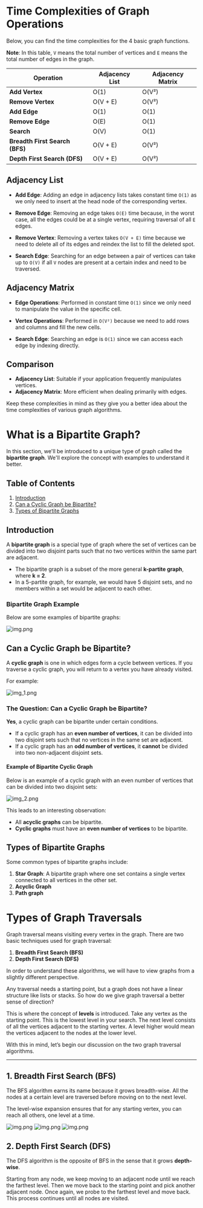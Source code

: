 # Time Complexities of Graph Operations

Below, you can find the time complexities for the 4 basic graph functions.

**Note**: In this table, `V` means the total number of vertices and `E` means the total number of edges in the graph.

| Operation                | Adjacency List | Adjacency Matrix |
|--------------------------|----------------|------------------|
| **Add Vertex**            | O(1)           | O(V²)            |
| **Remove Vertex**         | O(V + E)       | O(V²)            |
| **Add Edge**              | O(1)           | O(1)             |
| **Remove Edge**           | O(E)           | O(1)             |
| **Search**                | O(V)           | O(1)             |
| **Breadth First Search (BFS)** | O(V + E) | O(V²)            |
| **Depth First Search (DFS)**  | O(V + E) | O(V²)            |

## Adjacency List

- **Add Edge**: Adding an edge in adjacency lists takes constant time `O(1)` as we only need to insert at the head node of the corresponding vertex.
  
- **Remove Edge**: Removing an edge takes `O(E)` time because, in the worst case, all the edges could be at a single vertex, requiring traversal of all `E` edges.

- **Remove Vertex**: Removing a vertex takes `O(V + E)` time because we need to delete all of its edges and reindex the list to fill the deleted spot.

- **Search Edge**: Searching for an edge between a pair of vertices can take up to `O(V)` if all `V` nodes are present at a certain index and need to be traversed.

## Adjacency Matrix

- **Edge Operations**: Performed in constant time `O(1)` since we only need to manipulate the value in the specific cell.
  
- **Vertex Operations**: Performed in `O(V²)` because we need to add rows and columns and fill the new cells.

- **Search Edge**: Searching an edge is `O(1)` since we can access each edge by indexing directly.

## Comparison

- **Adjacency List**: Suitable if your application frequently manipulates vertices.
- **Adjacency Matrix**: More efficient when dealing primarily with edges.

Keep these complexities in mind as they give you a better idea about the time complexities of various graph algorithms.

 # What is a Bipartite Graph?

In this section, we'll be introduced to a unique type of graph called the **bipartite graph**. We'll explore the concept with examples to understand it better.

## Table of Contents
1. [Introduction](#introduction)
2. [Can a Cyclic Graph be Bipartite?](#can-a-cyclic-graph-be-bipartite)
3. [Types of Bipartite Graphs](#types-of-bipartite-graphs)

## Introduction

A **bipartite graph** is a special type of graph where the set of vertices can be divided into two disjoint parts such that no two vertices within the same part are adjacent. 

- The bipartite graph is a subset of the more general **k-partite graph**, where **k = 2**. 
- In a 5-partite graph, for example, we would have 5 disjoint sets, and no members within a set would be adjacent to each other.

### Bipartite Graph Example

Below are some examples of bipartite graphs:

![img.png](images/img.png)

## Can a Cyclic Graph be Bipartite?

A **cyclic graph** is one in which edges form a cycle between vertices. If you traverse a cyclic graph, you will return to a vertex you have already visited.

For example:

![img_1.png](images/img_1.png)

### The Question: Can a Cyclic Graph be Bipartite?

**Yes**, a cyclic graph can be bipartite under certain conditions.

- If a cyclic graph has an **even number of vertices**, it can be divided into two disjoint sets such that no vertices in the same set are adjacent.
- If a cyclic graph has an **odd number of vertices**, it **cannot** be divided into two non-adjacent disjoint sets.

#### Example of Bipartite Cyclic Graph

Below is an example of a cyclic graph with an even number of vertices that can be divided into two disjoint sets:


![img_2.png](images/img_2.png)

This leads to an interesting observation:

- All **acyclic graphs** can be bipartite.
- **Cyclic graphs** must have an **even number of vertices** to be bipartite.

## Types of Bipartite Graphs

Some common types of bipartite graphs include:

1. **Star Graph**: A bipartite graph where one set contains a single vertex connected to all vertices in the other set.
2. **Acyclic Graph**
3. **Path graph**

# Types of Graph Traversals

Graph traversal means visiting every vertex in the graph. There are two basic techniques used for graph traversal:

1. **Breadth First Search (BFS)**
2. **Depth First Search (DFS)**

In order to understand these algorithms, we will have to view graphs from a slightly different perspective.

Any traversal needs a starting point, but a graph does not have a linear structure like lists or stacks. So how do we give graph traversal a better sense of direction?

This is where the concept of **levels** is introduced. Take any vertex as the starting point. This is the lowest level in your search. The next level consists of all the vertices adjacent to the starting vertex. A level higher would mean the vertices adjacent to the nodes at the lower level.

With this in mind, let’s begin our discussion on the two graph traversal algorithms.

---

## 1. Breadth First Search (BFS)

The BFS algorithm earns its name because it grows breadth-wise. All the nodes at a certain level are traversed before moving on to the next level.

The level-wise expansion ensures that for any starting vertex, you can reach all others, one level at a time.

![img.png](images/img_4.png)
![img.png](images/img_3.png)
![img.png](images/img_5.png)

## 2. Depth First Search (DFS)

The DFS algorithm is the opposite of BFS in the sense that it grows **depth-wise**.

Starting from any node, we keep moving to an adjacent node until we reach the farthest level. Then we move back to the starting point and pick another adjacent node. Once again, we probe to the farthest level and move back. This process continues until all nodes are visited.
